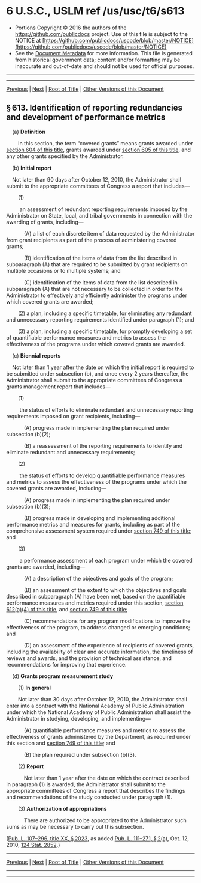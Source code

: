 ---
---

# 6 U.S.C., USLM ref /us/usc/t6/s613

* Portions Copyright © 2016 the authors of the https://github.com/publicdocs project.
  Use of this file is subject to the NOTICE at [https://github.com/publicdocs/uscode/blob/master/NOTICE](https://github.com/publicdocs/uscode/blob/master/NOTICE)
* See the [Document Metadata](././../../../../../..//README.md) for more information.
  This file is generated from historical government data; content and/or formatting may be inaccurate and out-of-date and should not be used for official purposes.

----------
----------

[Previous](./../../../../../..//us/usc/t6/ch1/schXV/ptB/m__us_usc_t6_s612.md) | [Next](./../../../../../..//us/usc/t6/ch2/m__us_usc_t6_ch2.md) | [Root of Title](./../../../../../../) | [Other Versions of this Document](https://publicdocs.github.io/go/links?ns=uslm&ref=%2Fus%2Fusc%2Ft6%2Fs613)

## § 613. Identification of reporting redundancies and development of performance metrics

    (a) __Definition__ 

        In this section, the term “covered grants” means grants awarded under [section 604 of this title][/us/usc/t6/s604], grants awarded under [section 605 of this title][/us/usc/t6/s605], and any other grants specified by the Administrator.

    (b) __Initial report__ 

    Not later than 90 days after October 12, 2010, the Administrator shall submit to the appropriate committees of Congress a report that includes—

        (1)

         an assessment of redundant reporting requirements imposed by the Administrator on State, local, and tribal governments in connection with the awarding of grants, including—

            (A) a list of each discrete item of data requested by the Administrator from grant recipients as part of the process of administering covered grants;

            (B) identification of the items of data from the list described in subparagraph (A) that are required to be submitted by grant recipients on multiple occasions or to multiple systems; and

            (C) identification of the items of data from the list described in subparagraph (A) that are not necessary to be collected in order for the Administrator to effectively and efficiently administer the programs under which covered grants are awarded;

        (2) a plan, including a specific timetable, for eliminating any redundant and unnecessary reporting requirements identified under paragraph (1); and

        (3) a plan, including a specific timetable, for promptly developing a set of quantifiable performance measures and metrics to assess the effectiveness of the programs under which covered grants are awarded.

    (c) __Biennial reports__ 

    Not later than 1 year after the date on which the initial report is required to be submitted under subsection (b), and once every 2 years thereafter, the Administrator shall submit to the appropriate committees of Congress a grants management report that includes—

        (1)

         the status of efforts to eliminate redundant and unnecessary reporting requirements imposed on grant recipients, including—

            (A) progress made in implementing the plan required under subsection (b)(2);

            (B) a reassessment of the reporting requirements to identify and eliminate redundant and unnecessary requirements;

        (2)

         the status of efforts to develop quantifiable performance measures and metrics to assess the effectiveness of the programs under which the covered grants are awarded, including—

            (A) progress made in implementing the plan required under subsection (b)(3);

            (B) progress made in developing and implementing additional performance metrics and measures for grants, including as part of the comprehensive assessment system required under [section 749 of this title][/us/usc/t6/s749]; and

        (3)

         a performance assessment of each program under which the covered grants are awarded, including—

            (A) a description of the objectives and goals of the program;

            (B) an assessment of the extent to which the objectives and goals described in subparagraph (A) have been met, based on the quantifiable performance measures and metrics required under this section, [section 612(a)(4) of this title][/us/usc/t6/s612/a/4], and [section 749 of this title][/us/usc/t6/s749];

            (C) recommendations for any program modifications to improve the effectiveness of the program, to address changed or emerging conditions; and

            (D) an assessment of the experience of recipients of covered grants, including the availability of clear and accurate information, the timeliness of reviews and awards, and the provision of technical assistance, and recommendations for improving that experience.

    (d) __Grants program measurement study__ 

        (1) __In general__ 

        Not later than 30 days after October 12, 2010, the Administrator shall enter into a contract with the National Academy of Public Administration under which the National Academy of Public Administration shall assist the Administrator in studying, developing, and implementing—

            (A) quantifiable performance measures and metrics to assess the effectiveness of grants administered by the Department, as required under this section and [section 749 of this title][/us/usc/t6/s749]; and

            (B) the plan required under subsection (b)(3).

        (2) __Report__ 

            Not later than 1 year after the date on which the contract described in paragraph (1) is awarded, the Administrator shall submit to the appropriate committees of Congress a report that describes the findings and recommendations of the study conducted under paragraph (1).

        (3) __Authorization of appropriations__ 

            There are authorized to be appropriated to the Administrator such sums as may be necessary to carry out this subsection.

([Pub. L. 107–296, title XX, § 2023][/us/pl/107/296/s2023], as added [Pub. L. 111–271, § 2(a)][/us/pl/111/271/s2/a], Oct. 12, 2010, [124 Stat. 2852][/us/stat/124/2852].)

----------

[Previous](./../../../../../..//us/usc/t6/ch1/schXV/ptB/m__us_usc_t6_s612.md) | [Next](./../../../../../..//us/usc/t6/ch2/m__us_usc_t6_ch2.md) | [Root of Title](./../../../../../../) | [Other Versions of this Document](https://publicdocs.github.io/go/links?ns=uslm&ref=%2Fus%2Fusc%2Ft6%2Fs613)

----------
----------

[/us/usc/t6/s604]: https://publicdocs.github.io/go/links?ns=uslm&ref=%2Fus%2Fusc%2Ft6%2Fs604
[/us/usc/t6/s605]: https://publicdocs.github.io/go/links?ns=uslm&ref=%2Fus%2Fusc%2Ft6%2Fs605
[/us/usc/t6/s749]: https://publicdocs.github.io/go/links?ns=uslm&ref=%2Fus%2Fusc%2Ft6%2Fs749
[/us/usc/t6/s612/a/4]: https://publicdocs.github.io/go/links?ns=uslm&ref=%2Fus%2Fusc%2Ft6%2Fs612%2Fa%2F4
[/us/usc/t6/s749]: https://publicdocs.github.io/go/links?ns=uslm&ref=%2Fus%2Fusc%2Ft6%2Fs749
[/us/usc/t6/s749]: https://publicdocs.github.io/go/links?ns=uslm&ref=%2Fus%2Fusc%2Ft6%2Fs749
[/us/pl/107/296/s2023]: https://publicdocs.github.io/go/links?ns=uslm&ref=%2Fus%2Fpl%2F107%2F296%2Fs2023
[/us/pl/111/271/s2/a]: https://publicdocs.github.io/go/links?ns=uslm&ref=%2Fus%2Fpl%2F111%2F271%2Fs2%2Fa
[/us/stat/124/2852]: https://publicdocs.github.io/go/links?ns=uslm&ref=%2Fus%2Fstat%2F124%2F2852


